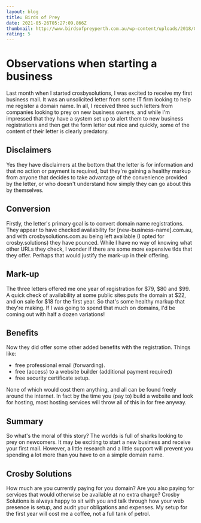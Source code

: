 ```yaml
---
layout: blog
title: Birds of Prey
date: 2021-05-26T05:27:09.866Z
thumbnail: http://www.birdsofpreyperth.com.au/wp-content/uploads/2018/03/Disp1.jpg
rating: 5
---
```

# Observations when starting a business
Last month when I started crosbysolutions, I was excited to receive my first business mail. It was an unsolicited letter from some IT firm looking to help me register a domain name. In all, I received three such letters from companies looking to prey on new business owners, and while I'm impressed that they have a system set up to alert them to new business registrations and then get the form letter out nice and quickly, some of the content of their letter is clearly predatory. 

## Disclaimers

Yes they have disclaimers at the bottom that the letter is for information and that no action or payment is required, but they're gaining a healthy markup from anyone that decides to take advantage of the convenience provided by the letter, or who doesn't understand how simply they can go about this by themselves.

## Conversion

Firstly, the letter's primary goal is to convert domain name registrations. They appear to have checked availability for [new-business-name].com.au, and with crosbysolutions.com.au being left available (I opted for crosby.solutions) they have pounced. While I have no way of knowing what other URLs they check, I wonder if there are some more expensive tlds that they offer. Perhaps that would justify the mark-up in their offering.

## Mark-up

The three letters offered me one year of registration for $79, $80 and $99. A quick check of availability at some public sites puts the domain at $22, and on sale for $18 for the first year. So that's some healthy markup that they're making. If I was going to spend that much on domains, I'd be coming out with half a dozen variations!

## Benefits

Now they did offer some other added benefits with the registration. Things like:  
- free professional email (forwarding). 
- free (access) to a website builder (additional payment required)
- free security certificate setup. 

None of which would cost them anything, and all can be found freely around the internet. In fact by the time you (pay to) build a website and look for hosting, most hosting services will throw all of this in for free anyway.

## Summary

So what's the moral of this story? The worlds is full of sharks looking to prey on newcomers. It may be exciting to start a new business and receive your first mail. However, a little research and a little support will prevent you spending a lot more than you have to on a simple domain name.

## Crosby Solutions

How much are you currently paying for you domain? Are you also paying for services that would otherwise be available at no extra charge? Crosby Solutions is always happy to sit with you and talk through how your web presence is setup, and audit your obligations and expenses. My setup for the first year will cost me a coffee, not a full tank of petrol. 



